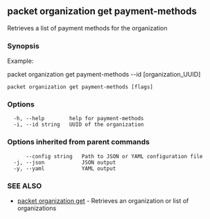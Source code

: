 ## packet organization get payment-methods

Retrieves a list of payment methods for the organization

### Synopsis

Example:

packet organization get payment-methods --id [organization_UUID]



```
packet organization get payment-methods [flags]
```

### Options

```
  -h, --help        help for payment-methods
  -i, --id string   UUID of the organization
```

### Options inherited from parent commands

```
      --config string   Path to JSON or YAML configuration file
  -j, --json            JSON output
  -y, --yaml            YAML output
```

### SEE ALSO

* [packet organization get](packet_organization_get.md)	 - Retrieves an organization or list of organizations

